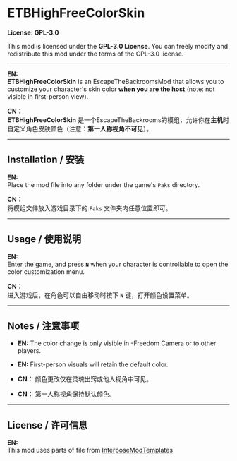 # ETBHighFreeColorSkin

**License: GPL-3.0**

This mod is licensed under the **GPL-3.0 License**. You can freely modify and redistribute this mod under the terms of the GPL-3.0 license.

---

**EN:**  
**ETBHighFreeColorSkin** is an EscapeTheBackroomsMod that allows you to customize your character's skin color **when you are the host** (note: not visible in first-person view).

**CN：**  
**ETBHighFreeColorSkin** 是一个EscapeTheBackrooms的模组，允许你在**主机**时自定义角色皮肤颜色（注意：**第一人称视角不可见**）。

---

## Installation / 安装

**EN:**  
Place the mod file into any folder under the game's `Paks` directory.

**CN：**  
将模组文件放入游戏目录下的 `Paks` 文件夹内任意位置即可。

---

## Usage / 使用说明

**EN:**  
Enter the game, and press **`N`** when your character is controllable to open the color customization menu.

**CN：**  
进入游戏后，在角色可以自由移动时按下 **`N`** 键，打开颜色设置菜单。

---

## Notes / 注意事项

- **EN:** The color change is only visible in -Freedom Camera or to other players.  
- **EN:** First-person visuals will retain the default color.  

- **CN：** 颜色更改仅在灵魂出窍或他人视角中可见。  
- **CN：** 第一人称视角保持默认颜色。

---

## License / 许可信息

**EN:**  
This mod uses parts of file from [InterposeModTemplates](https://github.com/Mythical-Github/InterposeModTemplates)